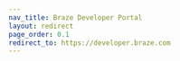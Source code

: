 ```yaml
---
nav_title: Braze Developer Portal
layout: redirect
page_order: 0.1
redirect_to: https://developer.braze.com
---
```

